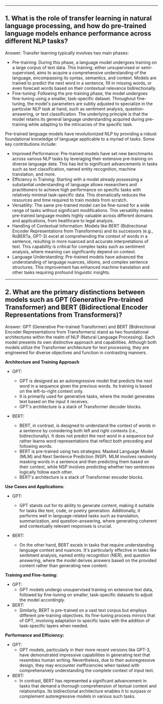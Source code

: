 <hr>

## 1. What is the role of transfer learning in natural language processing, and how do pre-trained language models enhance performance across different NLP tasks? 

Answer: Transfer learning typically involves two main phases:

- Pre-training: During this phase, a language model undergoes training on a large corpus of text data. This training, either unsupervised or semi-supervised, aims to acquire a comprehensive understanding of the language, encompassing its syntax, semantics, and context. Models are trained to predict the next word in a sentence, fill in missing words, or even forecast words based on their contextual relevance bidirectionally.
- Fine-tuning: Following the pre-training phase, the model undergoes fine-tuning using a smaller, task-specific dataset. Throughout fine-tuning, the model's parameters are subtly adjusted to specialize in the particular NLP task at hand, such as sentiment analysis, question-answering, or text classification. The underlying principle is that the model retains its general language understanding acquired during pre-training while adapting to the intricacies of the specific task.

Pre-trained language models have revolutionized NLP by providing a robust foundational knowledge of language applicable to a myriad of tasks. Some key contributions include:
- Improved Performance: Pre-trained models have set new benchmarks across various NLP tasks by leveraging their extensive pre-training on diverse language data. This has led to significant advancements in tasks such as text classification, named entity recognition, machine translation, and more.
- Efficiency in Training: Starting with a model already possessing a substantial understanding of language allows researchers and practitioners to achieve high performance on specific tasks with relatively minimal task-specific data. This dramatically reduces the resources and time required to train models from scratch.
- Versatility: The same pre-trained model can be fine-tuned for a wide range of tasks without significant modifications. This versatility makes pre-trained language models highly valuable across different domains and applications, from healthcare to legal analysis.
- Handling of Contextual Information: Models like BERT (Bidirectional Encoder Representations from Transformers) and its successors (e.g., RoBERTa, GPT-3) excel at comprehending the context of words in a sentence, resulting in more nuanced and accurate interpretations of text. This capability is critical for complex tasks such as sentiment analysis, where meaning can significantly depend on context.
- Language Understanding: Pre-trained models have advanced the understanding of language nuances, idioms, and complex sentence structures. This improvement has enhanced machine translation and other tasks requiring profound linguistic insights.

<hr>

## 2. What are the primary distinctions between models such as GPT (Generative Pre-trained Transformer) and BERT (Bidirectional Encoder Representations from Transformers)?

Answer: GPT (Generative Pre-trained Transformer) and BERT (Bidirectional Encoder Representations from Transformers) stand as two foundational architectures within the realm of NLP (Natural Language Processing). Each model presents its own distinctive approach and capabilities. Although both models utilize the Transformer architecture for text processing, they are engineered for diverse objectives and function in contrasting manners.

<b> Architecture and Training Approach </b>

- GPT:
    - GPT is designed as an autoregressive model that predicts the next word in a sequence given the previous words. Its training is based on the left-to-right context only.
    - It is primarily used for generative tasks, where the model generates text based on the input it receives.
    - GPT's architecture is a stack of Transformer decoder blocks.

- BERT:
    - BERT, in contrast, is designed to understand the context of words in a sentence by considering both left and right contexts (i.e., bidirectionally). It does not predict the next word in a sequence but rather learns word representations that reflect both preceding and following words.
    - BERT is pre-trained using two strategies: Masked Language Model (MLM) and Next Sentence Prediction (NSP). MLM involves randomly masking words in a sentence and then predicting them based on their context, while NSP involves predicting whether two sentences logically follow each other.
    - BERT's architecture is a stack of Transformer encoder blocks.

<b> Use Cases and Applications:</b>
- GPT:
    - GPT stands out for its ability to generate content, making it suitable for tasks like text, code, or poetry generation. Additionally, it performs well in language-related tasks such as translation, summarization, and question-answering, where generating coherent and contextually relevant responses is crucial.

- BERT:
    - On the other hand, BERT excels in tasks that require understanding language context and nuances. It's particularly effective in tasks like sentiment analysis, named entity recognition (NER), and question answering, where the model derives answers based on the provided content rather than generating new content.

<b> Training and Fine-tuning: </b>
- GPT:
    - GPT models undergo unsupervised training on extensive text data, followed by fine-tuning on smaller, task-specific datasets to adjust the model accordingly.
- BERT:
    - Similarly, BERT is pre-trained on a vast text corpus but employs different pre-training objectives. Its fine-tuning process mirrors that of GPT, involving adaptation to specific tasks with the addition of task-specific layers when needed.

<b> Performance and Efficiency: </b>
- GPT: 
    - GPT models, particularly in their more recent versions like GPT-3, have demonstrated impressive capabilities in generating text that resembles human writing. Nevertheless, due to their autoregressive design, they may encounter inefficiencies when tasked with comprehensively understanding the complete context of input text.
- BERT:
    - In contrast, BERT has represented a significant advancement in tasks that demand a thorough comprehension of textual context and relationships. Its bidirectional architecture enables it to surpass or complement autoregressive models in various such tasks.



